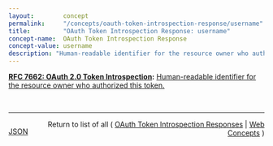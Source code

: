 ```yaml
---
layout:        concept
permalink:     "/concepts/oauth-token-introspection-response/username"
title:         "OAuth Token Introspection Response: username"
concept-name:  OAuth Token Introspection Response
concept-value: username
description: "Human-readable identifier for the resource owner who authorized this token."
---
```


**[RFC 7662: OAuth 2.0 Token Introspection](/specs/IETF/RFC/7662 "This specification defines a method for a protected resource to query an OAuth 2.0 authorization server to determine the active state of an OAuth 2.0 token and to determine meta-information about this token. OAuth 2.0 deployments can use this method to convey information about the authorization context of the token from the authorization server to the protected resource."):** [Human-readable identifier for the resource owner who authorized this token.](http://tools.ietf.org/html/rfc7662#section-2.2 "Read documentation for OAuth Token Introspection Response &#34;username&#34;")

<br/>
<hr/>

<p style="float : left"><a href="./username.json" title="JSON representing this particular Web Concept value">JSON</a></p>
<p style="text-align: right">Return to list of all ( <a href="../oauth-token-introspection-response/">OAuth Token Introspection Responses</a> | <a href="../">Web Concepts</a> )</p>
